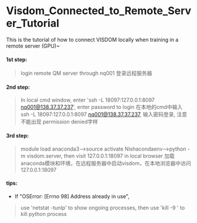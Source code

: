 # Visdom_Connected_to_Remote_Server_Tutorial
This is the tutorial of how to connect VISDOM  locally when training in a remote server (GPU)~
#### 1st step:
> login remote QM server through nq001
> 登录远程服务器
#### 2nd step: 
> In local cmd window, enter 'ssh -L 18097:127.0.0.1:8097 nq001@138.37.37.237', enter password to login
> 在本地的cmd中输入 ssh -L 18097:127.0.0.1:8097 nq001@138.37.37.237, 输入密码登录, 注意不能出现 permission denied字样
#### 3rd step: 
> module load anaconda3-->source activate Nishacondaenv-->python -m visdom.server, then visit 127.0.0.1:18097 in local browser
> 加载anaconda模块和环境，在远程服务器中启动visdom，在本地浏览器中访问127.0.0.1:18097


#### tips:
* If "OSError: [Errno 98] Address already in use",
> use 'netstat -tunlp' to show ongoing processes,
> then use 'kill -9 <process number>' to kill python process
